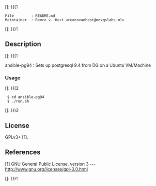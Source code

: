 []: {{{1

    File        : README.md
    Maintainer  : Remco v. Hest <remcovanhest@noxqslabs.nl>

[]: }}}1

## Description
[]: {{{1

   ansible-pg94 : Sets up postgresql 9.4 from DG
                    on a Ubuntu VM/Machine

### Usage
[]: {{{2

     $ cd ansible-pg94
     $ ./run.sh

[]: }}}2

## License

  GPLv3+ [1].

## References

  [1] GNU General Public License, version 3
  --- http://www.gnu.org/licenses/gpl-3.0.html

[]: }}}1
